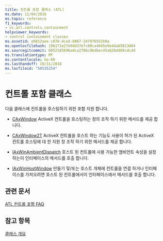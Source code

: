 ```yaml
---
title: 컨트롤 포함 클래스 (ATL)
ms.date: 11/04/2016
ms.topic: reference
f1_keywords:
- vc.atl.controls.containment
helpviewer_keywords:
- control containment classes
ms.assetid: e0812aee-c078-4ced-b967-247976552b9a
ms.openlocfilehash: 196171e27e9dd37efc80ca4045e9e44a65813d04
ms.sourcegitcommit: 6052185696adca270bc9bdbec45a626dd89cdcdd
ms.translationtype: MT
ms.contentlocale: ko-KR
ms.lasthandoff: 10/31/2018
ms.locfileid: "50535254"
---
```

# <a name="control-containment-classes"></a>컨트롤 포함 클래스

다음 클래스에 컨트롤을 호스팅하기 위한 포함 지원 합니다.

- [CAxWindow](../atl/reference/caxwindow-class.md) ActiveX 컨트롤을 호스팅하는 창의 조작 하기 위한 메서드를 제공 합니다.

- [CAxWindow2T](../atl/reference/caxwindow2t-class.md) ActiveX 컨트롤을 호스트 하는 기능도 사용이 허가 된 ActiveX 컨트롤 호스팅에 대 한 지원 창 조작 하기 위한 메서드를 제공 합니다.

- [IAxWinAmbientDispatch](../atl/reference/iaxwinambientdispatch-interface.md) 호스트 된 컨트롤에 사용 가능한 앰비언트 속성을 설정 하는이 인터페이스의 메서드를 호출 합니다.

- [IAxWinHostWindow](../atl/reference/iaxwinhostwindow-interface.md) 만들기 및/또는 호스트 개체에 컨트롤을 연결 하거나 인터페이스를 가져오려면 호스트 된 컨트롤에서이 인터페이스에서 메서드를 호출 합니다.

## <a name="related-articles"></a>관련 문서

[ATL 컨트롤 포함 FAQ](../atl/atl-control-containment-faq.md)

## <a name="see-also"></a>참고 항목

[클래스 개요](../atl/atl-class-overview.md)

